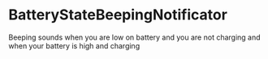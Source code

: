 # BatteryStateBeepingNotificator
Beeping sounds when you are low on battery and you are not charging and when your battery is high and charging
